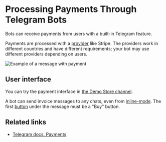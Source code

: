 # Processing Payments Through Telegram Bots

Bots can receive payments from users with a built-in Telegram feature.

Payments are processed with a [provider](https://core.telegram.org/bots/payments#supported-payment-providers) like Stripe.
The providers work in different countries and have different requirements; 
your bot may use different providers depending on users.

![Example of a message with payment](https://core.telegram.org/file/464001393/101fc/SB_bFCLR0tg.130549/7ecf91aaa44737e8cb)

## User interface

You can try the payment interface in [the Demo Store channel](https://t.me/TestStore).

A bot can send invoice messages to any chats, even from [inline-mode](../interaction/inline). 
The first [button](../messages/buttons#inline) under the message must be a "Buy" button.

## Related links

- [Telegram docs. Payments](https://core.telegram.org/bots/payments)

